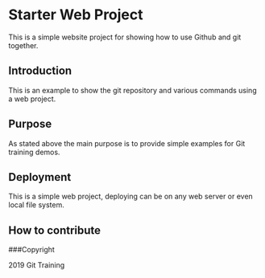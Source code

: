 # Starter Web Project

This is a simple website project for
showing how to use Github and git together.

## Introduction

This is an example to show the git repository and 
various commands using a web project.

## Purpose

As stated above the main purpose is to provide simple
examples for Git training demos.

## Deployment 

This is a simple web project, deploying can be on any
web server or even local file system.

## How to contribute

###Copyright

2019 Git Training
